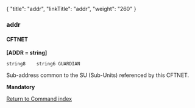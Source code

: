 {
    "title": "addr",
    "linkTitle": "addr",
    "weight": "260"
}<span id="addr"></span>

### addr

#### CFTNET

****\[ADDR = string\]****

`string8    string6 GUARDIAN`

Sub-address common to the SU (Sub-Units) referenced by this CFTNET.

**Mandatory**

[Return to Command index](../../)

